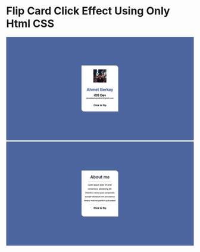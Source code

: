 # Flip Card Click Effect Using Only Html CSS
![flip-card-click-effect-using-only-html-css](/example1.png)
![flip-card-click-effect-using-only-html-css](/example2.png)
